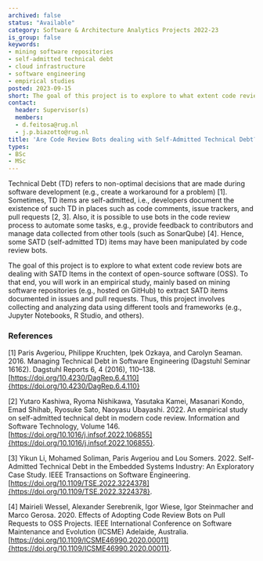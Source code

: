 ```yaml
---
archived: false
status: "Available"
category: Software & Architecture Analytics Projects 2022-23
is_group: false
keywords:
- mining software repositories
- self-admitted technical debt
- cloud infrastructure
- software engineering
- empirical studies
posted: 2023-09-15
short: The goal of this project is to explore to what extent code review bots are dealing with self-admitted technical debt in the context of open-source software (OSS).
contact:
  header: Supervisor(s)
  members:
  - d.feitosa@rug.nl
  - j.p.biazotto@rug.nl
title: 'Are Code Review Bots dealing with Self-Admitted Technical Debt?'
types:
- BSc 
- MSc
---
```


Technical Debt (TD) refers to non-optimal decisions that are made during software development (e.g., create a workaround for a problem) [1]. Sometimes, TD items are self-admitted, i.e., developers document the existence of such TD in places such as code comments, issue trackers, and pull requests [2, 3]. Also, it is possible to use bots in the code review process to automate some tasks, e.g., provide feedback to contributors and manage data collected from other tools (such as SonarQube) [4]. Hence, some SATD (self-admitted TD) items may have been manipulated by code review bots.

The goal of this project is to explore to what extent code review bots are dealing with SATD Items in the context of open-source software (OSS). To that end, you will work in an empirical study, mainly based on mining software repositories (e.g., hosted on GitHub) to extract SATD items documented in issues and pull requests. Thus, this project involves collecting and analyzing data using different tools and frameworks (e.g., Jupyter Notebooks, R Studio, and others).

### References

[1] Paris Avgeriou, Philippe Kruchten, Ipek Ozkaya, and Carolyn Seaman. 2016. Managing Technical Debt in Software Engineering (Dagstuhl Seminar 16162). Dagstuhl Reports 6, 4 (2016), 110–138. [https://doi.org/10.4230/DagRep.6.4.110]{https://doi.org/10.4230/DagRep.6.4.110}

[2] Yutaro Kashiwa, Ryoma Nishikawa, Yasutaka Kamei, Masanari Kondo, Emad Shihab, Ryosuke Sato, Naoyasu Ubayashi. 2022. An empirical study on self-admitted technical debt in modern code review. Information and Software Technology, Volume 146.  [https://doi.org/10.1016/j.infsof.2022.106855]{https://doi.org/10.1016/j.infsof.2022.106855}.

[3] Yikun Li, Mohamed Soliman, Paris Avgeriou and Lou Somers. 2022. Self-Admitted Technical Debt in the Embedded Systems Industry: An Exploratory Case Study. IEEE Transactions on Software Engineering. [https://doi.org/10.1109/TSE.2022.3224378]{https://doi.org/10.1109/TSE.2022.3224378}.

[4] Mairieli Wessel, Alexander Serebrenik, Igor Wiese, Igor Steinmacher and Marco Gerosa. 2020. Effects of Adopting Code Review Bots on Pull Requests to OSS Projects. IEEE International Conference on Software Maintenance and Evolution (ICSME) Adelaide, Australia. [https://doi.org/10.1109/ICSME46990.2020.00011]{https://doi.org/10.1109/ICSME46990.2020.00011}. 

